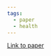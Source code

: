 ```yaml
---
tags:
  - paper
  - health
---
```

[Link to paper](https://www.ncbi.nlm.nih.gov/pmc/articles/PMC2826518/)